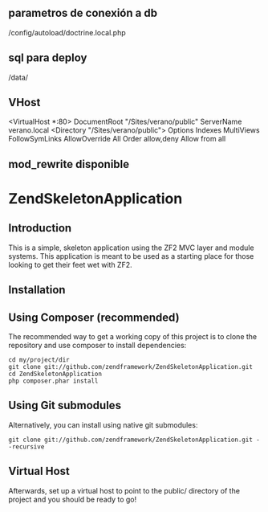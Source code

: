 ## parametros de conexión a db
/config/autoload/doctrine.local.php

## sql para deploy
/data/

## VHost
<VirtualHost *:80>
    DocumentRoot "/Sites/verano/public"
    ServerName verano.local
    <Directory "/Sites/verano/public">
       Options Indexes MultiViews FollowSymLinks
       AllowOverride All
       Order allow,deny
       Allow from all
   </Directory>
</VirtualHost>

## mod_rewrite disponible


ZendSkeletonApplication
=======================

Introduction
------------
This is a simple, skeleton application using the ZF2 MVC layer and module
systems. This application is meant to be used as a starting place for those
looking to get their feet wet with ZF2.


Installation
------------

Using Composer (recommended)
----------------------------
The recommended way to get a working copy of this project is to clone the repository
and use composer to install dependencies:

    cd my/project/dir
    git clone git://github.com/zendframework/ZendSkeletonApplication.git
    cd ZendSkeletonApplication
    php composer.phar install

Using Git submodules
--------------------
Alternatively, you can install using native git submodules:

    git clone git://github.com/zendframework/ZendSkeletonApplication.git --recursive

Virtual Host
------------
Afterwards, set up a virtual host to point to the public/ directory of the
project and you should be ready to go!
